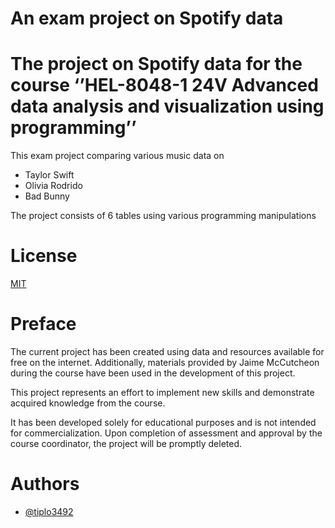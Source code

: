 # An exam project on Spotify data

# The project on Spotify data for the course ‘’HEL-8048-1 24V Advanced data analysis and visualization using programming’’

This exam project comparing various music data on 
- Taylor Swift 
- Olivia Rodrido
- Bad Bunny

The project consists of 6 tables using various programming manipulations

# License

[MIT](https://choosealicense.com/licenses/mit/)


# Preface
The current project has been created using data and resources available for free on the internet. Additionally, materials provided by Jaime McCutcheon during the course have been used in the development of this project. 

This project represents an effort to implement new skills and demonstrate acquired knowledge from the course. 

It has been developed solely for educational purposes and is not intended for commercialization. Upon completion of assessment and approval by the course coordinator, the project will be promptly deleted.



# Authors

- [@tiplo3492](https://github.com/tiplo3492)

